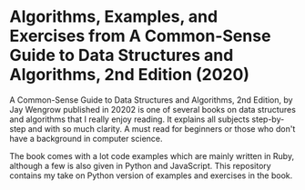 # Algorithms, Examples, and Exercises from A Common-Sense Guide to Data Structures and Algorithms, 2nd Edition (2020)

A Common-Sense Guide to Data Structures and Algorithms, 2nd Edition, by Jay Wengrow published in 20202 is one of several books on data structures and algorithms that I really enjoy reading. It explains all subjects step-by-step and with so much clarity. A must read for beginners or those who don't have a background in computer science.

The book comes with a lot code examples which are mainly written in Ruby, although a few is also given in Python and JavaScript. This repository contains my take on Python version of examples and exercises in the book.
